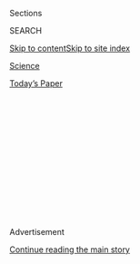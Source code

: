 <div id="app">

<div>

<div>

<div>

<div class="NYTAppHideMasthead css-1q2w90k e1suatyy0">

<div class="section css-ui9rw0 e1suatyy2">

<div class="css-eph4ug er09x8g0">

<div class="css-6n7j50">

</div>

<span class="css-1dv1kvn">Sections</span>

<div class="css-10488qs">

<span class="css-1dv1kvn">SEARCH</span>

</div>

[Skip to content](#site-content)[Skip to site
index](#site-index)

</div>

<div id="masthead-section-label" class="css-1wr3we4 eaxe0e00">

[Science](https://www.nytimes3xbfgragh.onion/section/science)

</div>

<div class="css-10698na e1huz5gh0">

</div>

</div>

<div id="masthead-bar-one" class="section hasLinks css-15hmgas e1csuq9d3">

<div class="css-uqyvli e1csuq9d0">

</div>

<div class="css-1uqjmks e1csuq9d1">

</div>

<div class="css-9e9ivx">

[](https://myaccount.nytimes3xbfgragh.onion/auth/login?response_type=cookie&client_id=vi)

</div>

<div class="css-1bvtpon e1csuq9d2">

[Today’s
Paper](https://www.nytimes3xbfgragh.onion/section/todayspaper)

</div>

</div>

</div>

</div>

<div data-aria-hidden="false">

<div id="site-content" data-role="main">

<div>

<div class="css-1aor85t" style="opacity:0.000000001;z-index:-1;visibility:hidden">

<div class="css-1hqnpie">

<div class="css-epjblv">

<span class="css-17xtcya">[Science](/section/science)</span><span class="css-x15j1o">|</span><span class="css-fwqvlz">Looks
Like Rain Again. And
Again.</span>

</div>

<div class="css-k008qs">

<div class="css-1iwv8en">

<span class="css-18z7m18"></span>

<div>

</div>

</div>

<span class="css-1n6z4y">https://nyti.ms/1le5sH9</span>

<div class="css-1705lsu">

<div class="css-4xjgmj">

<div class="css-4skfbu" data-role="toolbar" data-aria-label="Social Media Share buttons, Save button, and Comments Panel with current comment count" data-testid="share-tools">

  - 
  - 
  - 
  - 
    
    <div class="css-6n7j50">
    
    </div>

  - 

</div>

</div>

</div>

</div>

</div>

</div>

<div class="css-13pd83m">

</div>

<div id="top-wrapper" class="css-1sy8kpn">

<div id="top-slug" class="css-l9onyx">

Advertisement

</div>

[Continue reading the main
story](#after-top)

<div class="ad top-wrapper" style="text-align:center;height:100%;display:block;min-height:250px">

<div id="top" class="place-ad" data-position="top" data-size-key="top">

</div>

</div>

<div id="after-top">

</div>

</div>

<div id="sponsor-wrapper" class="css-1hyfx7x">

<div id="sponsor-slug" class="css-19vbshk">

Supported by

</div>

[Continue reading the main
story](#after-sponsor)

<div id="sponsor" class="ad sponsor-wrapper" style="text-align:center;height:100%;display:block">

</div>

<div id="after-sponsor">

</div>

</div>

[By Degrees](/column/by-degrees "By Degrees")

<div class="css-1vkm6nb ehdk2mb0">

# Looks Like Rain Again. And Again.

</div>

<div class="css-79elbk" data-testid="photoviewer-wrapper">

<div class="css-z3e15g" data-testid="photoviewer-wrapper-hidden">

</div>

<div class="css-1a48zt4 ehw59r15" data-testid="photoviewer-children">

![<span class="css-16f3y1r e13ogyst0" data-aria-hidden="true">A man
struggled to move a submerged vehicle after torrential rain hit the
metropolitan area in Seoul in July 2013, flooding roads and
homes.</span><span class="css-cnj6d5 e1z0qqy90" itemprop="copyrightHolder"><span class="css-1ly73wi e1tej78p0">Credit...</span><span><span>Ahn
Young-Joon/Associated
Press</span></span></span>](https://static01.graylady3jvrrxbe.onion/images/2014/05/13/science/13GILL/13GILL-articleLarge.jpg?quality=75&auto=webp&disable=upscale)

</div>

</div>

<div class="css-xt80pu e12qa4dv0">

<div class="css-18e8msd">

<div class="css-vp77d3 epjyd6m0">

<div class="css-1baulvz">

By [<span class="css-1baulvz last-byline" itemprop="name">Justin
Gillis</span>](http://www.nytimes3xbfgragh.onion/by/justin-gillis)

</div>

</div>

  - May 12,
    2014

  - 
    
    <div class="css-4xjgmj">
    
    <div class="css-d8bdto" data-role="toolbar" data-aria-label="Social Media Share buttons, Save button, and Comments Panel with current comment count" data-testid="share-tools">
    
      - 
      - 
      - 
      - 
        
        <div class="css-6n7j50">
        
        </div>
    
      - 
    
    </div>
    
    </div>

</div>

</div>

<div class="section meteredContent css-1r7ky0e" name="articleBody" itemprop="articleBody">

<div class="css-1fanzo5 StoryBodyCompanionColumn">

<div class="css-53u6y8">

The acid test of a scientific theory is whether it makes predictions
that eventually come true. So consider this old prediction, from a pair
of researchers in Australia and New Zealand. They were summarizing the
results of then-primitive computerized forecasts about global warming:

“The available evidence suggests that a warmer world is likely to
experience an increase in the frequency of heavy precipitation events,
associated with a more intense hydrological cycle and the increased
water-holding capacity of a warmer atmosphere.”

That was published in 1995, and it was based on research going back to
the 1980s. Fast forward to 2014.

In the [National Climate Assessment](http://nca2014.globalchange.gov/),
published last week, researchers in the United States reported that
“large increases in heavy precipitation have occurred in the
Northeast, Midwest and Great Plains, where heavy downpours have
frequently led to runoff that exceeded the capacity of storm drains and
levees, and caused flooding events and accelerated erosion.”

The future, it would seem, has arrived.

Climate is a difficult branch of science, full of ambiguities and
uncertainties. But scientists can justly claim to have demonstrated some
predictive skill about many of the potential implications of the human
release of greenhouse gases.

</div>

</div>

<div class="css-1fanzo5 StoryBodyCompanionColumn">

<div class="css-53u6y8">

Their track record actually goes back to 1896, when a Swede named
[Svante
Arrhenius](http://earthobservatory.nasa.gov/Features/Arrhenius/ "NASA bio page.")
first
[predicted](http://www.globalwarmingart.com/images/1/18/Arrhenius.pdf "His article.")
that emissions of carbon dioxide would cause the planet to warm. It took
more than 80 years to be sure he was right. At roughly the same time
that realization was taking hold, climate scientists running computer
models of the atmosphere began to focus on the likelihood of heavier
rains in a future climate.

Many people are still catching up with the science, but it is hard to
miss the ubiquity of these heavy rainstorms in recent years.

People in the Florida Panhandle recently [had to dodge flash
floods](http://www.nytimes3xbfgragh.onion/2014/05/01/us/severe-flooding-in-south-and-midwest-as-storm-system-tapers-off.html?_r=0 "Times article, April 30, 2014.")
after two feet of rain fell in 26 hours. Torrential rains caused a
Washington State hillside to
[collapse](http://www.nytimes3xbfgragh.onion/2014/03/25/us/search-continues-after-washington-state-landslide.html "Times article, March 24, 2014.")
and bury a community earlier this year. Tumultuous [rainstorms and
floods](http://www.nytimes3xbfgragh.onion/2013/09/14/us/colorado-flooding.html "Times article, Sept. 13, 2013.")
overwhelmed Colorado last year, and sudden floods swept through
[Nashville](http://www.nytimes3xbfgragh.onion/2010/05/04/us/04flood.html?_r=1&adxnnl=1&adxnnlx=1399809918-8on824VB1bK8a1dRDBI2Bg "Times article, May 3, 2010.")
in 2010, and
[Atlanta](http://www.cnn.com/2009/TECH/science/09/22/atlanta.weather.science/ "CNN article, Sept. 22, 2009.")
in 2009.

We’re seeing a pattern here.

In the National Climate Assessment, the experts reported huge increases
since the mid-20th century in the amount of precipitation falling in
very heavy rainstorms: up 71 percent in the Northeast, 37 percent in the
Midwest and 27 percent in the Southeast. The effect was seen on a
smaller scale west of the Mississippi River, too, even in parts of the
country where the climate is drying out over all.

What led the researchers to expect this long before it actually
happened?

Initially, the forecast was based on [simple
physics](http://tinyurl.com/latnp6g "PDF of paper") from the 19th
century. As we pour carbon dioxide into the air, the lower atmosphere
has to warm. As it does, it is able to hold more moisture, and as the
surface of the ocean also warms, more moisture tends to evaporate from
it.

</div>

</div>

<div class="css-1fanzo5 StoryBodyCompanionColumn">

<div class="css-53u6y8">

In the United States, the increase in water vapor has been on the order
of 3 percent or 4 percent since the 1970s (most of the human-caused
global warming has occurred since then). That may not sound like a big
jump, but the effect is enormous.

Two leading scientists, [Kevin E.
Trenberth](http://www.cgd.ucar.edu/staff/trenbert/ "Staff bio.") at the
[National Center for Atmospheric Research](http://ncar.ucar.edu/) and
[David R.
Easterling](http://www.ametsoc.org/boardpges/cwce/docs/profiles/EasterlingDavidR/profile.html "American Meteorological Association bio.")
at the [National Oceanic and Atmospheric
Administration](http://www.noaa.gov/), ran some calculations and agreed
that the warming has, on average, put more than a trillion gallons of
extra water into the air over the contiguous 48 states, probably closer
to two trillion.

That extra water has to fall as rain or snow. But from the elementary
physics, it was long unclear whether this would mean more rainy days
over all, or more intense rains, or both.

It was the computer models of the climate that suggested, starting in
the late 1980s, that the answer would be the latter, and so it has
turned out. One way to think of it is that even with a lot of moisture
in the air, conditions are not always right for rain, but when they are
right, the skies have a lot more water to dump.

“It rains harder than it used to,” said Dr. Trenberth, who could not
resist adding: “When it rains, it pours.”

Researchers sponsored by the Australian government were the first to
really drill into the implications of the finding. In their 1995
overview [paper](http://tinyurl.com/mmcmr7z "PDF of paper"), A. M.
Fowler of the University of Auckland in New Zealand and K. J. Hennessy
of Australia’s national research program warned that society needed to
start thinking about the risks. They suggested toughening standards for
the designs of levees and dams, and hardening roads and culverts against
the possibility of more flash floods.

Society responded by ignoring them. For someone sitting in Pensacola,
Fla., wondering why the roads were washed out the other day, that
longstanding refusal to confront reality might be a good part of the
answer.

</div>

</div>

<div class="css-1fanzo5 StoryBodyCompanionColumn">

<div class="css-53u6y8">

The warming of the planet has
[slowed](http://www.nytimes3xbfgragh.onion/2013/06/11/science/earth/what-to-make-of-a-climate-change-plateau.html "Times article, June 10, 2013.")
in recent years, but scientists think that is likely temporary. They
expect it to get much, much warmer as this century progresses, and that
can only mean that the rains will fall harder still.

So if you are still a little amazed at what these heavy downpours have
been doing to communities around the country, the message from science
is pretty blunt: Get used to it.

</div>

</div>

</div>

<div>

</div>

<div>

</div>

<div>

</div>

<div>

<div id="bottom-wrapper" class="css-1ede5it">

<div id="bottom-slug" class="css-l9onyx">

Advertisement

</div>

[Continue reading the main
story](#after-bottom)

<div id="bottom" class="ad bottom-wrapper" style="text-align:center;height:100%;display:block;min-height:90px">

</div>

<div id="after-bottom">

</div>

</div>

</div>

</div>

</div>

## Site Index

<div>

</div>

## Site Information Navigation

  - [© <span>2020</span> <span>The New York Times
    Company</span>](https://help.nytimes3xbfgragh.onion/hc/en-us/articles/115014792127-Copyright-notice)

<!-- end list -->

  - [NYTCo](https://www.nytco.com/)
  - [Contact
    Us](https://help.nytimes3xbfgragh.onion/hc/en-us/articles/115015385887-Contact-Us)
  - [Work with us](https://www.nytco.com/careers/)
  - [Advertise](https://nytmediakit.com/)
  - [T Brand Studio](http://www.tbrandstudio.com/)
  - [Your Ad
    Choices](https://www.nytimes3xbfgragh.onion/privacy/cookie-policy#how-do-i-manage-trackers)
  - [Privacy](https://www.nytimes3xbfgragh.onion/privacy)
  - [Terms of
    Service](https://help.nytimes3xbfgragh.onion/hc/en-us/articles/115014893428-Terms-of-service)
  - [Terms of
    Sale](https://help.nytimes3xbfgragh.onion/hc/en-us/articles/115014893968-Terms-of-sale)
  - [Site
    Map](https://spiderbites.nytimes3xbfgragh.onion)
  - [Help](https://help.nytimes3xbfgragh.onion/hc/en-us)
  - [Subscriptions](https://www.nytimes3xbfgragh.onion/subscription?campaignId=37WXW)

</div>

</div>

</div>

</div>

